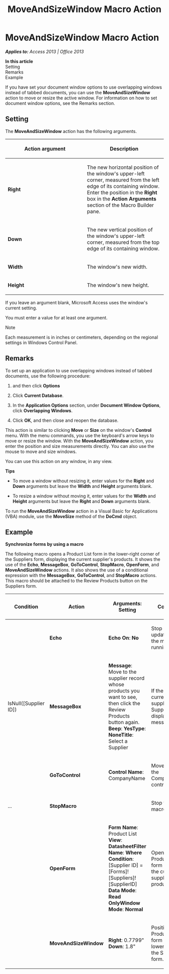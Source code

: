 ﻿---
title: MoveAndSizeWindow Macro Action
TOCTitle: MoveAndSizeWindow Macro Action
ms:assetid: 86bcf45f-90ce-4ca2-a7fb-efbe5347d137
ms:mtpsurl: https://msdn.microsoft.com/en-us/library/Ff197001(v=office.15)
ms:contentKeyID: 48546090
ms.date: 09/18/2015
mtps_version: v=office.15
---

# MoveAndSizeWindow Macro Action


_**Applies to:** Access 2013 | Office 2013_

**In this article**  
Setting  
Remarks  
Example  

If you have set your document window options to use overlapping windows instead of tabbed documents, you can use the **MoveAndSizeWindow** action to move or resize the active window. For information on how to set document window options, see the Remarks section.

## Setting

The **MoveAndSizeWindow** action has the following arguments.

<table>
<colgroup>
<col style="width: 50%" />
<col style="width: 50%" />
</colgroup>
<thead>
<tr class="header">
<th><p>Action argument</p></th>
<th><p>Description</p></th>
</tr>
</thead>
<tbody>
<tr class="odd">
<td><p><strong>Right</strong></p></td>
<td><p>The new horizontal position of the window's upper-left corner, measured from the left edge of its containing window. Enter the position in the <strong>Right</strong> box in the <strong>Action Arguments</strong> section of the Macro Builder pane.</p></td>
</tr>
<tr class="even">
<td><p><strong>Down</strong></p></td>
<td><p>The new vertical position of the window's upper-left corner, measured from the top edge of its containing window.</p></td>
</tr>
<tr class="odd">
<td><p><strong>Width</strong></p></td>
<td><p>The window's new width.</p></td>
</tr>
<tr class="even">
<td><p><strong>Height</strong></p></td>
<td><p>The window's new height.</p></td>
</tr>
</tbody>
</table>


If you leave an argument blank, Microsoft Access uses the window's current setting.

You must enter a value for at least one argument.


> [!NOTE]
> <P>Each measurement is in inches or centimeters, depending on the regional settings in Windows Control Panel.</P>



## Remarks

To set up an application to use overlapping windows instead of tabbed documents, use the following procedure:

1.  and then click **Options**

2.  Click **Current Database**.

3.  In the **Application Options** section, under **Document Window Options**, click **Overlapping Windows**.

4.  Click **OK**, and then close and reopen the database.

This action is similar to clicking **Move** or **Size** on the window's **Control** menu. With the menu commands, you use the keyboard's arrow keys to move or resize the window. With the **MoveAndSizeWindow** action, you enter the position and size measurements directly. You can also use the mouse to move and size windows.

You can use this action on any window, in any view.

**Tips**

  - To move a window without resizing it, enter values for the **Right** and **Down** arguments but leave the **Width** and **Height** arguments blank.

  - To resize a window without moving it, enter values for the **Width** and **Height** arguments but leave the **Right** and **Down** arguments blank.

To run the **MoveAndSizeWindow** action in a Visual Basic for Applications (VBA) module, use the **MoveSize** method of the **DoCmd** object.

## Example

**Synchronize forms by using a macro**

The following macro opens a Product List form in the lower-right corner of the Suppliers form, displaying the current supplier's products. It shows the use of the **Echo**, **MessageBox**, **GoToControl**, **StopMacro**, **OpenForm**, and **MoveAndSizeWindow** actions. It also shows the use of a conditional expression with the **MessageBox**, **GoToControl**, and **StopMacro** actions. This macro should be attached to the Review Products button on the Suppliers form.

<table>
<colgroup>
<col style="width: 25%" />
<col style="width: 25%" />
<col style="width: 25%" />
<col style="width: 25%" />
</colgroup>
<thead>
<tr class="header">
<th><p>Condition</p></th>
<th><p>Action</p></th>
<th><p>Arguments: Setting</p></th>
<th><p>Comment</p></th>
</tr>
</thead>
<tbody>
<tr class="odd">
<td><p></p></td>
<td><p><strong>Echo</strong></p></td>
<td><p><strong>Echo On</strong>: <strong>No</strong></p></td>
<td><p>Stop screen updating while the macro is running.</p></td>
</tr>
<tr class="even">
<td><p>IsNull([Supplier ID])</p></td>
<td><p><strong>MessageBox</strong></p></td>
<td><p><strong>Message</strong>: Move to the supplier record whose products you want to see, then click the Review Products button again. <strong>Beep</strong>: <strong>YesType</strong>: <strong>NoneTitle</strong>: Select a Supplier</p></td>
<td><p>If there is no current supplier on the Suppliers form, display a message.</p></td>
</tr>
<tr class="odd">
<td><p></p></td>
<td><p><strong>GoToControl</strong></p></td>
<td><p><strong>Control Name</strong>: CompanyName</p></td>
<td><p>Move focus to the CompanyName control.</p></td>
</tr>
<tr class="even">
<td><p>...</p></td>
<td><p><strong>StopMacro</strong></p></td>
<td><p></p></td>
<td><p>Stop the macro.</p></td>
</tr>
<tr class="odd">
<td><p></p></td>
<td><p><strong>OpenForm</strong></p></td>
<td><p><strong>Form Name</strong>: Product List <strong>View</strong>: <strong>DatasheetFilter Name</strong>: <strong>Where Condition</strong>: [Supplier ID] = [Forms]![Suppliers]![SupplierID] <strong>Data Mode</strong>: <strong>Read OnlyWindow Mode</strong>: <strong>Normal</strong></p></td>
<td><p>Open the Product List form and show the current supplier's products.</p></td>
</tr>
<tr class="even">
<td><p></p></td>
<td><p><strong>MoveAndSizeWindow</strong></p></td>
<td><p><strong>Right</strong>: 0.7799&quot; <strong>Down</strong>: 1.8&quot;</p></td>
<td><p>Position the Product List form in the lower right of the Suppliers form.</p></td>
</tr>
</tbody>
</table>

